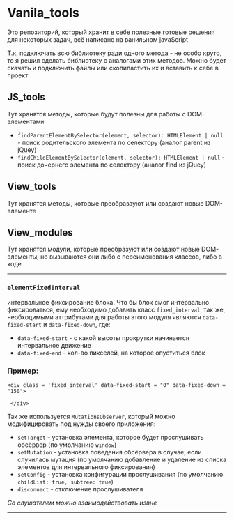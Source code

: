 # Vanila_tools 
Это репозиторий, который хранит в себе полезные готовые решения для некоторых задач, всё написано на ванильном javaScript

Т.к. подключать всю библиотеку ради одного метода - не особо круто, то я решил сделать библиотеку с аналогами этих методов. Можно будет скачать и подключить файлы или скопипастить их и вставить к себе в проект

## JS_tools
Тут хранятся методы, которые будут полезны для работы с DOM-элементами 
* `findParentElementBySelector(element, selector): HTMLElement | null` - поиск родительского элемента по селектору (аналог parent из jQuey)
* `findChildElementBySelector(element, selector): HTMLElement | null` - поиск дочернего элемента по селектору (аналог find из jQuey)

## View_tools
Тут хранятся методы, которые преобразауют или создают новые DOM-элементе

## View_modules
Тут хранятся модули, которые преобразуют или создают новые DOM-элементы, но вызываются они либо с переименования классов, либо в коде
____
### `elementFixedInterval`
интервальное фиксирование блока. Что бы блок смог интервально фиксироваться, ему необходимо добавить класс
`fixed_interval`, так же, необходимыми аттрибутами для работы этого модуля являются `data-fixed-start` и `data-fixed-down`, где:
     
- `data-fixed-start` - с какой высоты прокрутки начинается интервальное движение 
- `data-fixed-end`   - кол-во пикселей, на которое опуститься блок
  
### Пример: 

```
<div class = 'fixed_interval' data-fixed-start = "0" data-fixed-down = "150">

 </div>
 ```

Так же используется `MutationsObserver`, который можно модифицировать под нужды своего приложения:
 - `setTarget` - установка элемента, которое будет прослушивать обсёрвер (по умолчанию `window`)
 - `setMutation` - установка поведения обсёрвера в случае, если случилась мутация (по умолчанию добавление и удаление из списка элементов для интервального фиксирования)
 - `setConfig` - установка конфигурации прослушивания (по умолчанию `childList: true, subtree: true`)
 - `disconnect` - отключение прослушивателя

*Со слушателем можно взаимодействовать извне*
____
